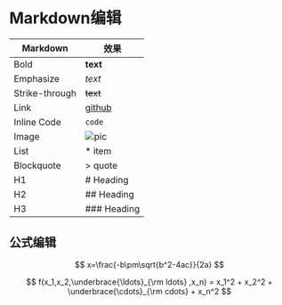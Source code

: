 # Markdown编辑
Markdown | 效果
--|--
Bold | **text**	
Emphasize | *text*
Strike-through | ~~text~~
Link | [github](https://github.com/)
Inline Code | `code`
Image | ![pic](http://)	
List | * item
Blockquote | > quote	
H1 | # Heading	
H2 | ## Heading	
H3 | ### Heading


## 公式编辑
$$
    x=\frac{-b\pm\sqrt{b^2-4ac}}{2a}
$$

$$
f(x_1,x_2,\underbrace{\ldots}_{\rm ldots} ,x_n) = x_1^2 + x_2^2 + \underbrace{\cdots}_{\rm cdots} + x_n^2
$$


